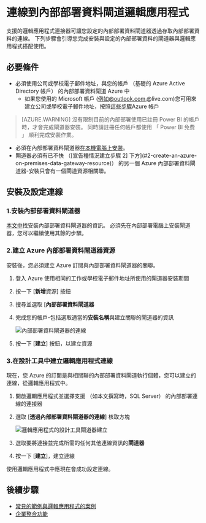 <properties
   pageTitle="邏輯應用程式內部部署資料閘道器連線 |Microsoft Azure"
   description="如何建立連線到內部部署資料閘道器，從邏輯應用程式的相關資訊。"
   services="logic-apps"
   documentationCenter=".net,nodejs,java"
   authors="jeffhollan"
   manager="erikre"
   editor=""/>

<tags
   ms.service="logic-apps"
   ms.devlang="multiple"
   ms.topic="article"
   ms.tgt_pltfrm="na"
   ms.workload="integration"
   ms.date="07/05/2016"
   ms.author="jehollan"/>

# <a name="connect-to-the-on-premises-data-gateway-for-logic-apps"></a>連線到內部部署資料閘道邏輯應用程式

支援的邏輯應用程式連接器可讓您設定的內部部署資料閘道器透過存取內部部署資料的連線。  下列步驟會引導您完成安裝與設定的內部部署資料的閘道器與邏輯應用程式搭配使用。

## <a name="prerequisites"></a>必要條件

* 必須使用公司或學校電子郵件地址，與您的帳戶 （基礎的 Azure Active Directory 帳戶） 的內部部署資料閘道 Azure 中
    * 如果您使用的 Microsoft 帳戶 (例如@outlook.com,@live.com)您可用來建立公司或學校電子郵件地址，按照[這些步驟](../virtual-machines/virtual-machines-windows-create-aad-work-id.md#locate-your-default-directory-in-the-azure-classic-portal)Azure 帳戶

> [AZURE.WARNING] 沒有限制目前的內部部署使用已註冊 Power BI 的帳戶時，才會完成閘道器安裝。  同時請註冊任何帳戶都使用 「 Power BI 免費 」 順利完成安裝作業。

* 必須在內部部署資料閘道器[在本機電腦上安裝](app-service-logic-gateway-install.md)。
* 閘道器必須有已不快 （[宣告種情況建立步驟 2] 下方](#2-create-an-azure-on-premises-data-gateway-resource)） 的另一個 Azure 內部部署資料閘道器-安裝只會有一個閘道資源相關聯。

## <a name="installing-and-configuring-the-connection"></a>安裝及設定連線

### <a name="1-install-the-on-premises-data-gateway"></a>1.安裝內部部署資料閘道器

[本文中](app-service-logic-gateway-install.md)找安裝內部部署資料閘道器的資訊。  必須先在內部部署電腦上安裝閘道器，您可以繼續使用其餘的步驟。

### <a name="2-create-an-azure-on-premises-data-gateway-resource"></a>2.建立 Azure 內部部署資料閘道器資源

安裝後，您必須建立 Azure 訂閱與內部部署資料閘道器的關聯。

1. 登入 Azure 使用相同的工作或學校電子郵件地址所使用的閘道器安裝期間
1. 按一下 [**新增**資源] 按鈕
1. 搜尋並選取 [**內部部署資料閘道器**
1. 完成您的帳戶-包括選取適當的**安裝名稱**與建立關聯的閘道器的資訊

    ![內部部署資料閘道器的連線][1]
1. 按一下 [**建立**] 按鈕，以建立資源

### <a name="3-create-a-logic-app-connection-in-the-designer"></a>3.在設計工具中建立邏輯應用程式連線

現在，您 Azure 的訂閱是與相關聯的內部部署資料閘道執行個體，您可以建立的連線，從邏輯應用程式中。

1. 開啟邏輯應用程式並選擇支援 （如本文撰寫時，SQL Server） 的內部部署連線的連接器
1. 選取 [**透過內部部署資料閘道器的連線**] 核取方塊

    ![邏輯應用程式的設計工具閘道器建立][2]
1. 選取要將連接並完成所需的任何其他連線資訊的**閘道器**
1. 按一下 [**建立**]，建立連線

使用邏輯應用程式中應現在會成功設定連線。  

## <a name="next-steps"></a>後續步驟
- [常見的範例與邏輯應用程式的案例](app-service-logic-examples-and-scenarios.md)
- [企業整合功能](app-service-logic-enterprise-integration-overview.md)

<!-- Image references -->
[1]: ./media/app-service-logic-gateway-connection/createblade.PNG
[2]: ./media/app-service-logic-gateway-connection/blankconnection.PNG
[3]: ./media/app-service-logic-gateway-connection/checkbox.PNG